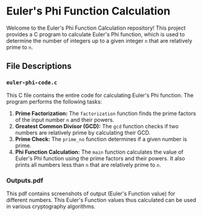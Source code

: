 # Euler's Phi Function Calculation

Welcome to the Euler's Phi Function Calculation repository! This project provides a C program to calculate Euler's Phi function, which is used to determine the number of integers up to a given integer `n` that are relatively prime to `n`.

## File Descriptions

### `euler-phi-code.c`

This C file contains the entire code for calculating Euler's Phi function. The program performs the following tasks:

1. **Prime Factorization:** The `factorization` function finds the prime factors of the input number `n` and their powers.
2. **Greatest Common Divisor (GCD):** The `gcd` function checks if two numbers are relatively prime by calculating their GCD.
3. **Prime Check:** The `prime_no` function determines if a given number is prime.
4. **Phi Function Calculation:** The `main` function calculates the value of Euler's Phi function using the prime factors and their powers. It also prints all numbers less than `n` that are relatively prime to `n`.

### Outputs.pdf

This pdf contains screenshots of output (Euler's Function value) for different numbers.
This Euler's Function values thus calculated can be used in various cryptography algorithms.
